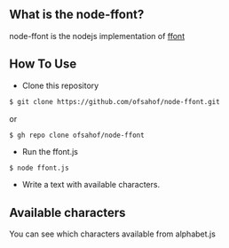 ## What is the **node-ffont**?
node-ffont is the nodejs implementation of [ffont](https://github.com/ferhatgec/ffont/)

## How To Use
- Clone this repository

```bash
$ git clone https://github.com/ofsahof/node-ffont.git
```
or

```bash
$ gh repo clone ofsahof/node-ffont
```

- Run the ffont.js
```
$ node ffont.js
```
- Write a text with available characters.

## Available characters
You can see which characters available from alphabet.js















